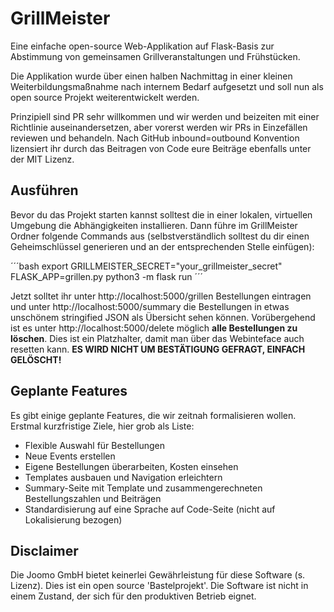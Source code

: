 # GrillMeister
Eine einfache open-source Web-Applikation auf Flask-Basis zur Abstimmung von gemeinsamen Grillveranstaltungen und Frühstücken.

Die Applikation wurde über einen halben Nachmittag in einer kleinen Weiterbildungsmaßnahme nach internem Bedarf aufgesetzt und soll nun als open source Projekt weiterentwickelt werden.

Prinzipiell sind PR sehr willkommen und wir werden und beizeiten mit einer Richtlinie auseinandersetzen, aber vorerst werden wir PRs in Einzefällen reviewen und behandeln. Nach GitHub inbound=outbound Konvention lizensiert ihr durch das Beitragen von Code eure Beiträge ebenfalls unter der MIT Lizenz.

## Ausführen
Bevor du das Projekt starten kannst solltest die in einer lokalen, virtuellen Umgebung die Abhängigkeiten installieren. Dann führe im GrillMeister Ordner folgende Commands aus (selbstverständlich solltest du dir einen Geheimschlüssel generieren und an der entsprechenden Stelle einfügen):

´´´bash
export GRILLMEISTER_SECRET="your_grillmeister_secret"
FLASK_APP=grillen.py python3 -m flask run
´´´

Jetzt solltet ihr unter http://localhost:5000/grillen Bestellungen eintragen und unter http://localhost:5000/summary die Bestellungen in etwas unschönem stringified JSON als Übersicht sehen können.
Vorübergehend ist es unter http://localhost:5000/delete möglich **alle Bestellungen zu löschen**. Dies ist ein Platzhalter, damit man über das Webinteface auch resetten kann. **ES WIRD NICHT UM BESTÄTIGUNG GEFRAGT, EINFACH GELÖSCHT!**

## Geplante Features
Es gibt einige geplante Features, die wir zeitnah formalisieren wollen. Erstmal kurzfristige Ziele, hier grob als Liste:
* Flexible Auswahl für Bestellungen
* Neue Events erstellen
* Eigene Bestellungen überarbeiten, Kosten einsehen
* Templates ausbauen und Navigation erleichtern
* Summary-Seite mit Template und zusammengerechneten Bestellungszahlen und Beiträgen
* Standardisierung auf eine Sprache auf Code-Seite (nicht auf Lokalisierung bezogen)

## Disclaimer
Die Joomo GmbH bietet keinerlei Gewährleistung für diese Software (s. Lizenz). Dies ist ein open source 'Bastelprojekt'. Die Software ist nicht in einem Zustand, der sich für den produktiven Betrieb eignet.
